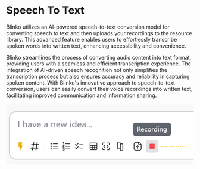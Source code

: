 # Speech To Text
Blinko utilizes an AI-powered speech-to-text conversion model for converting speech to text and then uploads your recordings to the resource library. This advanced feature enables users to effortlessly transcribe spoken words into written text, enhancing accessibility and convenience.

Blinko streamlines the process of converting audio content into text format, providing users with a seamless and efficient transcription experience. The integration of AI-driven speech recognition not only simplifies the transcription process but also ensures accuracy and reliability in capturing spoken content. With Blinko's innovative approach to speech-to-text conversion, users can easily convert their voice recordings into written text, facilitating improved communication and information sharing.

![blinko](/public/get-start/speech-to-text.png)